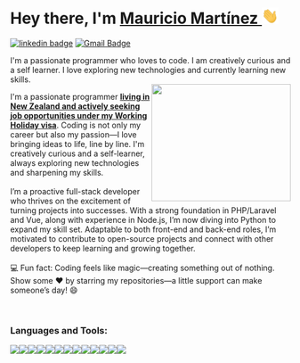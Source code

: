 <h1>Hey there, I'm <a  href="https://github.com/maumartti/">Mauricio Martínez </a> <img  src="https://raw.githubusercontent.com/ABSphreak/ABSphreak/master/gifs/Hi.gif" width="30px"></h1>

[![linkedin badge](https://img.shields.io/badge/maumartti-30302f?style=flat&logo=linkedin)](https://www.linkedin.com/in/mauricio-alejandro-martinez-865322198/)
[![Gmail Badge](https://img.shields.io/badge/maumartti@gmail.com-30302f?style=flat&logo=Gmail&logoColor=red)](mailto:maumartti@gmail.com)

I'm a passionate programmer who loves to code. I am creatively curious and a self learner. I love exploring new technologies and currently learning new skills. <br>
<img align='right' src="http://cdn.lowgif.com/small/9cb12f51dffbaaa6-character-typing-by-vincent-mokuenko-dribbble.gif" width="250" height="210">

I'm a passionate programmer <a  href="https://github.com/maumartti/"><b>living in New Zealand and actively seeking job opportunities under my Working Holiday visa</b></a>. Coding is not only my career but also my passion—I love bringing ideas to life, line by line. I'm creatively curious and a self-learner, always exploring new technologies and sharpening my skills.
<br> <br>
I’m a proactive full-stack developer who thrives on the excitement of turning projects into successes. With a strong foundation in PHP/Laravel and Vue, along with experience in Node.js, I’m now diving into Python to expand my skill set. Adaptable to both front-end and back-end roles, I’m motivated to contribute to open-source projects and connect with other developers to keep learning and growing together.
<br> <br>
💻 Fun fact: Coding feels like magic—creating something out of nothing.<br>
Show some ❤ by starring my repositories—a little support can make someone’s day! 😄<br>

<br>

<h3 align="left">Languages and Tools:</h3>
<p align="left"> <img src="https://img.icons8.com/?size=44&id=HF4xGsjDERHf&format=png&color=000000" /><img src="https://img.icons8.com/?size=50&id=108784&format=png&color=000000" /><img src="https://img.icons8.com/?size=50&id=20909&format=png&color=000000" /><img src="https://img.icons8.com/?size=45&id=dzfo6UeXW9h7&format=png&color=000000"/><img src="https://img.icons8.com/?size=50&id=nvrsJYs7j9Vb&format=png&color=000000" /><img src="https://img.icons8.com/?size=40&id=9yPfdIAPFYys&format=png&color=000000"/><img src="https://img.icons8.com/?size=45&id=123603&format=png&color=000000"/><img src="https://img.icons8.com/?size=48&id=hsPbhkOH4FMe&format=png&color=000000" /><img src="https://img.icons8.com/?size=48&id=XNQU0Xcm2I9s&format=png&color=000000"/><img src="https://img.icons8.com/?size=44&id=rgPSE6nAB766&format=png&color=000000" /><img src="https://img.icons8.com/color/48/4a90e2/visual-studio-code-2019.png"/><img src="https://img.icons8.com/color/48/4a90e2/git.png"/><img src="https://img.icons8.com/fluent/48/4a90e2/github.png"/> </p>

<br>

